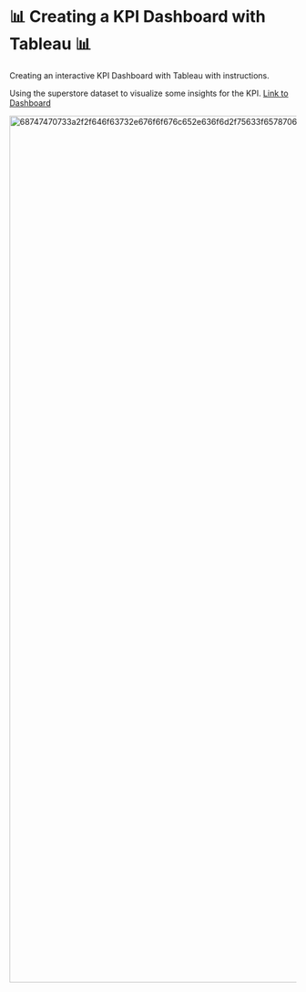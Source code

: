 
# :bar_chart: Creating a KPI Dashboard with Tableau :bar_chart:

Creating an interactive KPI Dashboard with Tableau with instructions.

Using the superstore dataset to visualize some insights for the KPI.
[Link to Dashboard](https://public.tableau.com/views/KPISUPERSTOREDASHBOARD/Dashboard1?:language=en&:embed=y&:embed_code_version=3&:loadOrderID=0&:display_count=y&publish=yes&:origin=viz_share_link)

<img width="1521" alt="68747470733a2f2f646f63732e676f6f676c652e636f6d2f75633f6578706f72743d646f776e6c6f61642669643d316749447a6f36322d316b6b5a7348305274524248496954393935417a6e446565" src="https://user-images.githubusercontent.com/70767722/121828155-c060f700-cc8c-11eb-82d4-7342f34c9fd5.png">

